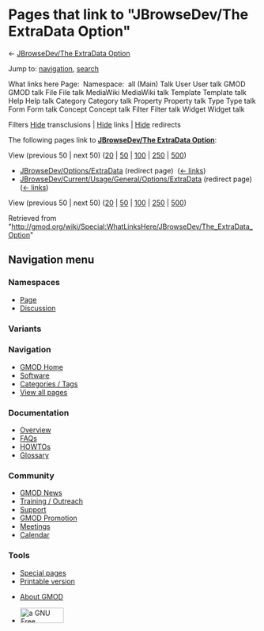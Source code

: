 <div id="mw-page-base" class="noprint">

</div>

<div id="mw-head-base" class="noprint">

</div>

<div id="content" class="mw-body" role="main">

<span id="top"></span>

<div id="mw-js-message" style="display:none;">

</div>



# <span dir="auto">Pages that link to "JBrowseDev/The ExtraData Option"</span>

<div id="bodyContent">

<div id="contentSub">

← [JBrowseDev/The ExtraData
Option](/wiki/JBrowseDev/The_ExtraData_Option "JBrowseDev/The ExtraData Option")

</div>

<div id="jump-to-nav" class="mw-jump">

Jump to: [navigation](#mw-navigation), [search](#p-search)

</div>

<div id="mw-content-text">

What links here Page:  Namespace:  all (Main) Talk User User talk GMOD
GMOD talk File File talk MediaWiki MediaWiki talk Template Template talk
Help Help talk Category Category talk Property Property talk Type Type
talk Form Form talk Concept Concept talk Filter Filter talk Widget
Widget talk

Filters
[Hide](/mediawiki/index.php?title=Special:WhatLinksHere/JBrowseDev/The_ExtraData_Option&hidetrans=1 "Special:WhatLinksHere/JBrowseDev/The ExtraData Option")
transclusions \|
[Hide](/mediawiki/index.php?title=Special:WhatLinksHere/JBrowseDev/The_ExtraData_Option&hidelinks=1 "Special:WhatLinksHere/JBrowseDev/The ExtraData Option")
links \|
[Hide](/mediawiki/index.php?title=Special:WhatLinksHere/JBrowseDev/The_ExtraData_Option&hideredirs=1 "Special:WhatLinksHere/JBrowseDev/The ExtraData Option")
redirects

The following pages link to **[JBrowseDev/The ExtraData
Option](/wiki/JBrowseDev/The_ExtraData_Option "JBrowseDev/The ExtraData Option")**:

View (previous 50 \| next 50)
([20](/mediawiki/index.php?title=Special:WhatLinksHere/JBrowseDev/The_ExtraData_Option&limit=20 "Special:WhatLinksHere/JBrowseDev/The ExtraData Option")
\|
[50](/mediawiki/index.php?title=Special:WhatLinksHere/JBrowseDev/The_ExtraData_Option&limit=50 "Special:WhatLinksHere/JBrowseDev/The ExtraData Option")
\|
[100](/mediawiki/index.php?title=Special:WhatLinksHere/JBrowseDev/The_ExtraData_Option&limit=100 "Special:WhatLinksHere/JBrowseDev/The ExtraData Option")
\|
[250](/mediawiki/index.php?title=Special:WhatLinksHere/JBrowseDev/The_ExtraData_Option&limit=250 "Special:WhatLinksHere/JBrowseDev/The ExtraData Option")
\|
[500](/mediawiki/index.php?title=Special:WhatLinksHere/JBrowseDev/The_ExtraData_Option&limit=500 "Special:WhatLinksHere/JBrowseDev/The ExtraData Option"))

- [JBrowseDev/Options/ExtraData](/mediawiki/index.php?title=JBrowseDev/Options/ExtraData&redirect=no "JBrowseDev/Options/ExtraData")
  (redirect page) ‎ <span class="mw-whatlinkshere-tools">([←
  links](/mediawiki/index.php?title=Special:WhatLinksHere&target=JBrowseDev%2FOptions%2FExtraData "Special:WhatLinksHere"))</span>
- [JBrowseDev/Current/Usage/General/Options/ExtraData](/mediawiki/index.php?title=JBrowseDev/Current/Usage/General/Options/ExtraData&redirect=no "JBrowseDev/Current/Usage/General/Options/ExtraData")
  (redirect page) ‎ <span class="mw-whatlinkshere-tools">([←
  links](/mediawiki/index.php?title=Special:WhatLinksHere&target=JBrowseDev%2FCurrent%2FUsage%2FGeneral%2FOptions%2FExtraData "Special:WhatLinksHere"))</span>

View (previous 50 \| next 50)
([20](/mediawiki/index.php?title=Special:WhatLinksHere/JBrowseDev/The_ExtraData_Option&limit=20 "Special:WhatLinksHere/JBrowseDev/The ExtraData Option")
\|
[50](/mediawiki/index.php?title=Special:WhatLinksHere/JBrowseDev/The_ExtraData_Option&limit=50 "Special:WhatLinksHere/JBrowseDev/The ExtraData Option")
\|
[100](/mediawiki/index.php?title=Special:WhatLinksHere/JBrowseDev/The_ExtraData_Option&limit=100 "Special:WhatLinksHere/JBrowseDev/The ExtraData Option")
\|
[250](/mediawiki/index.php?title=Special:WhatLinksHere/JBrowseDev/The_ExtraData_Option&limit=250 "Special:WhatLinksHere/JBrowseDev/The ExtraData Option")
\|
[500](/mediawiki/index.php?title=Special:WhatLinksHere/JBrowseDev/The_ExtraData_Option&limit=500 "Special:WhatLinksHere/JBrowseDev/The ExtraData Option"))

</div>

<div class="printfooter">

Retrieved from
"<http://gmod.org/wiki/Special:WhatLinksHere/JBrowseDev/The_ExtraData_Option>"

</div>

<div id="catlinks" class="catlinks catlinks-allhidden">

</div>

<div class="visualClear">

</div>

</div>

</div>

<div id="mw-navigation">

## Navigation menu

<div id="mw-head">



<div id="left-navigation">

<div id="p-namespaces" class="vectorTabs" role="navigation"
aria-labelledby="p-namespaces-label">

### Namespaces

- <span id="ca-nstab-main"><a href="/wiki/JBrowseDev/The_ExtraData_Option" accesskey="c"
  title="View the content page [c]">Page</a></span>
- <span id="ca-talk"><a
  href="/mediawiki/index.php?title=Talk:JBrowseDev/The_ExtraData_Option&amp;action=edit&amp;redlink=1"
  accesskey="t"
  title="Discussion about the content page [t]">Discussion</a></span>

</div>

<div id="p-variants" class="vectorMenu emptyPortlet" role="navigation"
aria-labelledby="p-variants-label">

### 

### Variants[](#)

<div class="menu">

</div>

</div>

</div>

<div id="right-navigation">





</div>



</div>

</div>

</div>

<div id="mw-panel">

<div id="p-logo" role="banner">

<a href="/wiki/Main_Page"
style="background-image: url(http://gmod.org/images/GMOD-cogs.png);"
title="Visit the main page"></a>

</div>

<div id="p-Navigation" class="portal" role="navigation"
aria-labelledby="p-Navigation-label">

### Navigation

<div class="body">

- <span id="n-GMOD-Home">[GMOD Home](/wiki/Main_Page)</span>
- <span id="n-Software">[Software](/wiki/GMOD_Components)</span>
- <span id="n-Categories-.2F-Tags">[Categories /
  Tags](/wiki/Categories)</span>
- <span id="n-View-all-pages">[View all
  pages](/wiki/Special:AllPages)</span>

</div>

</div>

<div id="p-Documentation" class="portal" role="navigation"
aria-labelledby="p-Documentation-label">

### Documentation

<div class="body">

- <span id="n-Overview">[Overview](/wiki/Overview)</span>
- <span id="n-FAQs">[FAQs](/wiki/Category:FAQ)</span>
- <span id="n-HOWTOs">[HOWTOs](/wiki/Category:HOWTO)</span>
- <span id="n-Glossary">[Glossary](/wiki/Glossary)</span>

</div>

</div>

<div id="p-Community" class="portal" role="navigation"
aria-labelledby="p-Community-label">

### Community

<div class="body">

- <span id="n-GMOD-News">[GMOD News](/wiki/GMOD_News)</span>
- <span id="n-Training-.2F-Outreach">[Training /
  Outreach](/wiki/Training_and_Outreach)</span>
- <span id="n-Support">[Support](/wiki/Support)</span>
- <span id="n-GMOD-Promotion">[GMOD
  Promotion](/wiki/GMOD_Promotion)</span>
- <span id="n-Meetings">[Meetings](/wiki/Meetings)</span>
- <span id="n-Calendar">[Calendar](/wiki/Calendar)</span>

</div>

</div>

<div id="p-tb" class="portal" role="navigation"
aria-labelledby="p-tb-label">

### Tools

<div class="body">

- <span id="t-specialpages"><a href="/wiki/Special:SpecialPages" accesskey="q"
  title="A list of all special pages [q]">Special pages</a></span>
- <span id="t-print"><a
  href="/mediawiki/index.php?title=Special:WhatLinksHere/JBrowseDev/The_ExtraData_Option&amp;printable=yes"
  rel="alternate" accesskey="p"
  title="Printable version of this page [p]">Printable version</a></span>

</div>

</div>

</div>

</div>

<div id="footer" role="contentinfo">

- <span id="footer-places-about">[About
  GMOD](/wiki/GMOD:About "GMOD:About")</span>

<!-- -->

- <span id="footer-copyrightico">[<img src="http://www.gnu.org/graphics/gfdl-logo-small.png" width="88"
  height="31" alt="a GNU Free Documentation License" />](http://www.gnu.org/licenses/fdl-1.3.html)</span>




</div>
